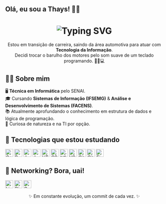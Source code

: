 ## Olá, eu sou a Thays! 👋🏻
<h1 align="center" href="https://git.io/typing-svg"><img src="https://readme-typing-svg.demolab.com?font=Poppins&duration=3000&pause=1000&color=F76991&center=true&width=435&lines=Que+bom+ter+voc%C3%AA+por+aqui!+%3A)" alt="Typing SVG" /></h1>

<p align="center">Estou em transição de carreira, saindo da área automotiva para atuar com <b>Tecnologia da Informação</b>. <br>
Decidi trocar o barulho dos motores pelo som suave de um teclado programando. 🚗💨💻 
</p>


## 👩‍💻 Sobre mim
    
🖥️ <b>Técnica em Informática</b> pelo SENAI. <br>
🎓 Cursando <b>Sistemas de Informação (IFSEMG)</b> & <b>Análise e Desenvolvimento de Sistemas (FACENS)</b>. <br>
📚 Atualmente aprofundando o conhecimento em estrutura de dados e lógica de programação. <br>
🧠 Curiosa de natureza e na TI por opção.
  

## 🚀 Tecnologias que estou estudando

<div align="left">
  <img src="https://cdn.jsdelivr.net/gh/devicons/devicon/icons/cplusplus/cplusplus-original.svg" height="25" alt="C++" />
  <img src="https://cdn.jsdelivr.net/gh/devicons/devicon/icons/python/python-original.svg" height="25" alt="Python" />
  <img src="https://cdn.jsdelivr.net/gh/devicons/devicon/icons/java/java-original.svg" height="25" alt="Java" />
  <img src="https://cdn.jsdelivr.net/gh/devicons/devicon/icons/javascript/javascript-original.svg" height="25" alt="JavaScript" />
  <img src="https://cdn.jsdelivr.net/gh/devicons/devicon/icons/html5/html5-original.svg" height="25" alt="HTML 5" />
  <img src="https://cdn.jsdelivr.net/gh/devicons/devicon/icons/css3/css3-original.svg" height="25" alt="CSS 3" />
  <img src="https://cdn.jsdelivr.net/gh/devicons/devicon/icons/dot-net/dot-net-original.svg" height="25" alt=".NET" />
  <img src="https://cdn.jsdelivr.net/gh/devicons/devicon/icons/vscode/vscode-original.svg" height="25" alt="VS Code" />
  <img src="https://cdn.jsdelivr.net/gh/devicons/devicon/icons/git/git-original.svg" height="25" alt="Git" />
  <img src="https://cdn.jsdelivr.net/gh/devicons/devicon/icons/github/github-original.svg" height="25" alt="GitHub" />
  <img src="https://cdn.jsdelivr.net/gh/devicons/devicon/icons/figma/figma-original.svg" height="25" alt="Figma" />
</div>

## 🤝 Networking? Bora, uai!

<a href="https://www.linkedin.com/in/thayssabino" target="_blank"><img src="https://cdn.jsdelivr.net/gh/devicons/devicon/icons/linkedin/linkedin-original.svg" height="25" alt="LinkedIn" /></a>
<a href="https://discordapp.com/users/thays_sabino" target="_blank"><img src="https://cdn.simpleicons.org/discord/5865F2.svg" height="25" alt="Discord" /></a>
<a href="mailto:thayssabino.br@gmail.com" target="_blank"><img src="https://cdn.simpleicons.org/gmail/D14836.svg" height="25" alt="Gmail" /></a>

<p align="center">✨ Em constante evolução, um commit de cada vez. ✨</p>
